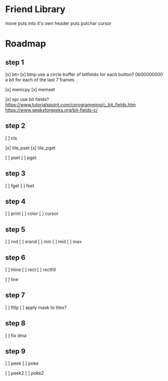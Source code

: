 # Friend Library

move puts into it's own header
    puts
    putchar
    cursor


# Roadmap

## step 1

[x] btn
[x] btnp
    use a circle buffer of bitfields for each button?
    0b00000000
    a bit for each of the last 7 frames

[x] memcpy
[x] memset

[x] spr
use bit fields?
https://www.tutorialspoint.com/cprogramming/c_bit_fields.htm
https://www.geeksforgeeks.org/bit-fields-c/


## step 2
[ ] cls

[x] tile_pset
[x] tile_pget

[ ] pset
[ ] pget


## step 3
[ ] fget
[ ] fset


## step 4
[ ] print
[ ] color
[ ] cursor


## step 5
[ ] rnd
[ ] srand
[ ] min
[ ] mid
[ ] max

## step 6
[ ] hline
[ ] rect
[ ] rectfill

[ ] line

## step 7
[ ] fillp
[ ] apply mask to tiles?

## step 8
[ ] fix dma

## step 9
[ ] peek
[ ] poke

[ ] peek2
[ ] poke2

